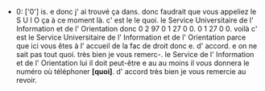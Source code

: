  * 0: ['0']
	is.
	 e donc j' ai trouvé ça dans.
	 donc faudrait que vous appeliez le S U I O ça à ce moment là.
	 c' est le le quoi.
	 le Service Universitaire de l' Information et de l' Orientation donc 0 2 97 0 1 27 0 0.
	 0 1 27 0 0.
	 voilà c' est le Service Universitaire de l' Information et de l' Orientation parce que ici vous êtes à l' accueil de la fac de droit donc e.
	 d' accord.
	 e on ne sait pas tout quoi.
	 très bien je vous remerc-.
	 le Service de l' Information et de l' Orientation lui il doit peut-être e au au moins il vous donnera le numéro où téléphoner **[quoi]**.
	 d' accord très bien je vous remercie au revoir.
	
